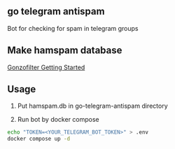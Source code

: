 ## go telegram antispam

Bot for checking for spam in telegram groups

## Make hamspam database

[Gonzofilter Getting Started](https://github.com/gsauthof/gonzofilter#getting-started)

## Usage

1. Put hamspam.db in go-telegram-antispam directory

2. Run bot by docker compose

```bash
echo "TOKEN=<YOUR_TELEGRAM_BOT_TOKEN>" > .env
docker compose up -d
```
